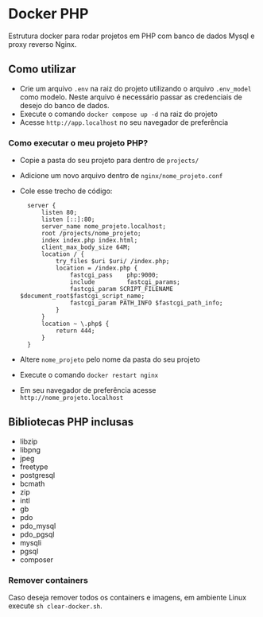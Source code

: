 # Docker PHP
Estrutura docker para rodar projetos em PHP com banco de dados Mysql e proxy reverso Nginx.


## Como utilizar
- Crie um arquivo `.env` na raiz do projeto utilizando o arquivo `.env_model` como modelo. Neste arquivo é necessário passar as credenciais de desejo do banco de dados.
- Execute o comando `docker compose up -d` na raiz do projeto
- Acesse `http://app.localhost` no seu navegador de preferência

### Como executar o meu projeto PHP?
- Copie a pasta do seu projeto para dentro de `projects/`
- Adicione um novo arquivo dentro de `nginx/nome_projeto.conf`
- Cole esse trecho de código:

        server {
            listen 80;
            listen [::]:80;
            server_name nome_projeto.localhost;
            root /projects/nome_projeto;
            index index.php index.html;
            client_max_body_size 64M;
            location / {
                try_files $uri $uri/ /index.php;
                location = /index.php {
                    fastcgi_pass    php:9000;
                    include         fastcgi_params;
                    fastcgi_param SCRIPT_FILENAME $document_root$fastcgi_script_name;
                    fastcgi_param PATH_INFO $fastcgi_path_info;
                }
            }
            location ~ \.php$ {
                return 444;
            }
        }

- Altere `nome_projeto` pelo nome da pasta do seu projeto
- Execute o comando `docker restart nginx`
- Em seu navegador de preferência acesse `http://nome_projeto.localhost`

## Bibliotecas PHP inclusas
- libzip
- libpng
- jpeg
- freetype
- postgresql
- bcmath
- zip
- intl
- gb
- pdo
- pdo_mysql
- pdo_pgsql
- mysqli
- pgsql
- composer

### Remover containers
Caso deseja remover todos os containers e imagens, em ambiente Linux execute `sh clear-docker.sh`.
